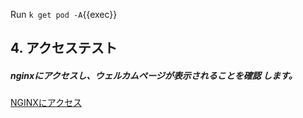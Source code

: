 
Run `k get pod -A`{{exec}}
## 4. アクセステスト
##### nginxにアクセスし、ウェルカムページが表示されることを確認 します。
[NGINXにアクセス]({{TRAFFIC_HOST1_80}})